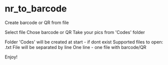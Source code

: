 # nr_to_barcode
Create barcode or QR from file

Select file
Chose barcode or QR
Take your pics from 'Codes' folder

Folder 'Codes' will be created at start - if dont exist
Supported files to open: .txt
File will be separated by line
One line - one file with barcode/QR

Enjoy!
